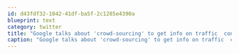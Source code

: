```yaml
---
id: d43fdf32-1042-41df-ba5f-2c1285e4390a
blueprint: text
category: twitter
title: "Google talks about 'crowd-sourcing' to get info on traffic  congestion. very cool stuff http://bit.ly/xrexR"
caption: "Google talks about 'crowd-sourcing' to get info on traffic  congestion. very cool stuff http://bit.ly/xrexR"
---
```

